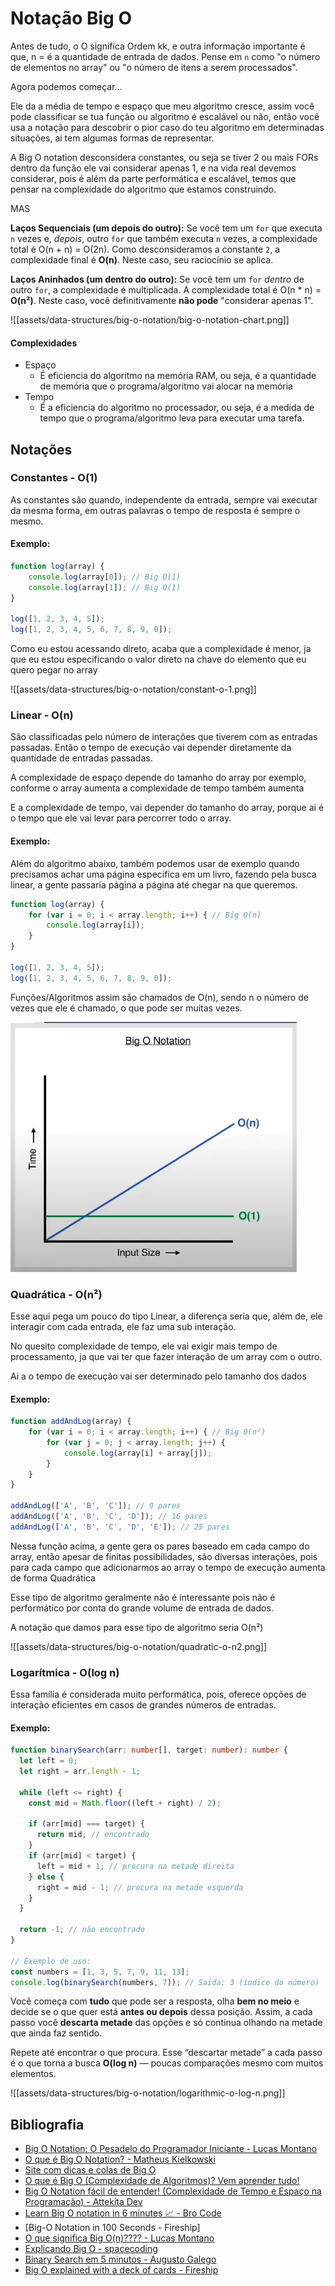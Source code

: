
# Notação Big O

Antes de tudo, o O significa Ordem kk, e outra informação importante é que, n = é a quantidade de entrada de dados. Pense em `n` como "o número de elementos no array" ou "o número de itens a serem processados".

Agora podemos começar...

Ele da a média de tempo e espaço que meu algoritmo cresce, assim você pode classificar se tua função ou algoritmo é escalável ou não, então você usa a notação para descobrir o pior caso do teu algoritmo em determinadas situações, ai tem algumas formas de representar.

A Big O notation desconsidera constantes, ou seja se tiver 2 ou mais FORs dentro da função ele vai considerar apenas 1, e na vida real devemos considerar, pois é além da parte performática e escalável, temos que pensar na complexidade do algoritmo que estamos construindo.

MAS

**Laços Sequenciais (um depois do outro):** Se você tem um `for` que executa `n` vezes e, _depois_, outro `for` que também executa `n` vezes, a complexidade total é O(n + n) = O(2n). Como desconsideramos a constante `2`, a complexidade final é **O(n)**. Neste caso, seu raciocínio se aplica.

**Laços Aninhados (um dentro do outro):** Se você tem um `for` _dentro_ de outro `for`, a complexidade é multiplicada. A complexidade total é O(n * n) = **O(n²)**. Neste caso, você definitivamente **não pode** "considerar apenas 1".


![[assets/data-structures/big-o-notation/big-o-notation-chart.png]]

#### Complexidades
- Espaço
	- É eficiencia do algoritmo na memória RAM, ou seja, é a quantidade de memória que o programa/algoritmo vai alocar na memória
- Tempo
	- É a eficiencia do algoritmo no processador, ou seja, é a medida de tempo que o programa/algoritmo leva para executar uma tarefa.

## Notações

### Constantes - O(1)
As constantes são quando, independente da entrada, sempre vai executar da mesma forma, em outras palavras o tempo de resposta é sempre o mesmo.

#### Exemplo:
```ts
function log(array) {
	console.log(array[0]); // Big O(1)
	console.log(array[1]); // Big O(1)
}

log([1, 2, 3, 4, 5]);
log([1, 2, 3, 4, 5, 6, 7, 8, 9, 0]);
```

Como eu estou acessando direto, acaba que a complexidade é menor, ja que eu estou especificando o valor direto na chave do elemento que eu quero pegar no array

![[assets/data-structures/big-o-notation/constant-o-1.png]]



### Linear - O(n)

São classificadas pelo número de interações que tiverem com as entradas passadas. Então o tempo de execução vai depender diretamente da quantidade de entradas passadas.

A complexidade de espaço depende do tamanho do array por exemplo, conforme o array aumenta a complexidade de tempo também aumenta

E a complexidade de tempo, vai depender do tamanho do array, porque ai é o tempo que ele vai levar para percorrer todo o array.
#### Exemplo:

Além do algoritmo abaixo, também podemos usar de exemplo quando precisamos achar uma página especifica em um livro, fazendo pela busca linear, a gente passaria página a página até chegar na que queremos.

```ts
function log(array) {
	for (var i = 0; i < array.length; i++) { // Big O(n)
		console.log(array[i]);
	}
}

log([1, 2, 3, 4, 5]);
log([1, 2, 3, 4, 5, 6, 7, 8, 9, 0]);
```

Funções/Algoritmos assim são chamados de O(n), sendo n o número de vezes que ele é chamado, o que pode ser muitas vezes.

![Linear O(n)](../assets/data-structures/big-o-notation/linear-o-n.png)
### Quadrática - O(n²)

Esse aqui pega um pouco do tipo Linear, a diferença seria que, além de, ele interagir com cada entrada, ele faz uma sub interação.

No quesito complexidade de tempo, ele vai exigir mais tempo de processamento, ja que vai ter que fazer interação de um array com o outro. 

Ai a o tempo de execução vai ser determinado pelo tamanho dos dados
#### Exemplo:
```ts
function addAndLog(array) {
	for (var i = 0; i < array.length; i++) { // Big O(n²)
		for (var j = 0; j < array.length; j++) {
			console.log(array[i] + array[j]);
		}
	}
}

addAndLog(['A', 'B', 'C']); // 9 pares
addAndLog(['A', 'B', 'C', 'D']); // 16 pares
addAndLog(['A', 'B', 'C', 'D', 'E']); // 25 pares
```

Nessa função acima, a gente gera os pares baseado em cada campo do array, então apesar de finitas possibilidades, são diversas interações, pois para cada campo que adicionarmos ao array o tempo de execução aumenta de forma Quadrática

Esse tipo de algoritmo geralmente não é interessante pois não é performático por conta do grande volume de entrada de dados.

A notação que damos para esse tipo de algoritmo seria O(n²)

![[assets/data-structures/big-o-notation/quadratic-o-n2.png]]

### Logarítmica - O(log n)

Essa família é considerada muito performática, pois, oferece opções de interação eficientes em casos de grandes números de entradas.

#### Exemplo:
```ts
function binarySearch(arr: number[], target: number): number {
  let left = 0;
  let right = arr.length - 1;

  while (left <= right) {
    const mid = Math.floor((left + right) / 2);

    if (arr[mid] === target) {
      return mid; // encontrado
    }
    if (arr[mid] < target) {
      left = mid + 1; // procura na metade direita
    } else {
      right = mid - 1; // procura na metade esquerda
    }
  }

  return -1; // não encontrado
}

// Exemplo de uso:
const numbers = [1, 3, 5, 7, 9, 11, 13];
console.log(binarySearch(numbers, 7)); // Saída: 3 (índice do número)

```

Você começa com **tudo** que pode ser a resposta, olha **bem no meio** e decide se o que quer está **antes ou depois** dessa posição. Assim, a cada passo você **descarta metade** das opções e só continua olhando na metade que ainda faz sentido.  

Repete até encontrar o que procura. Esse “descartar metade” a cada passo é o que torna a busca **O(log n)** — poucas comparações mesmo com muitos elementos.

![[assets/data-structures/big-o-notation/logarithmic-o-log-n.png]]
## Bibliografia

- [Big O Notation: O Pesadelo do Programador Iniciante - Lucas Montano](https://www.youtube.com/watch?v=GLKDo13920k)
- [O que é Big O Notation? - Matheus Kielkowski](https://medium.com/linkapi-solutions/o-que-%C3%A9-big-o-notation-32f171e4a045)
- [Site com dicas e colas de Big O](https://www.bigocheatsheet.com/)
- [O que é Big O (Complexidade de Algoritmos)? Vem aprender tudo!](https://www.youtube.com/watch?v=QndXJL5ehS0)
- [Big O Notation fácil de entender! (Complexidade de Tempo e Espaço na Programação) - Attekita Dev](https://youtu.be/FR44uWofQ7o)
- [Learn Big O notation in 6 minutes 📈 - Bro Code](https://youtu.be/XMUe3zFhM5c)
- [Big-O Notation in 100 Seconds - Fireship]
- [O que significa Big O(n)???? - Lucas Montano](https://www.youtube.com/shorts/aPhU-ZUYpeo?feature=share)
- [Explicando Big O - spacecoding](https://www.youtube.com/shorts/CyL-3ZhCwGo?feature=share)
- [Binary Search em 5 minutos - Augusto Galego](https://youtu.be/zSyV0VaTF3k)
- [Big O explained with a deck of cards - Fireship](https://www.youtube.com/shorts/WbF2bLbAUik?feature=share)